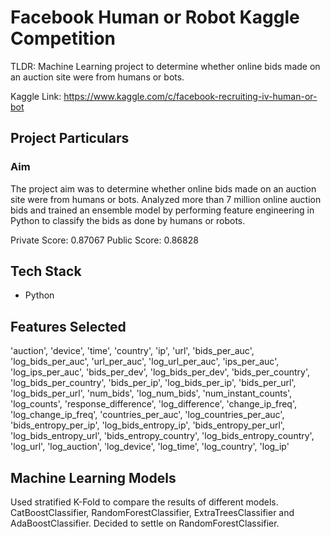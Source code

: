 # Facebook Human or Robot Kaggle Competition
TLDR: Machine Learning project to determine whether online bids made on an auction site were from humans or bots.

Kaggle Link: https://www.kaggle.com/c/facebook-recruiting-iv-human-or-bot

## Project Particulars

### Aim
The project aim was to determine whether online bids made on an auction site were from humans or bots. Analyzed more than 7 million online auction bids and trained an ensemble model by performing feature engineering in Python to classify the bids as done by humans or robots.

Private Score: 0.87067
Public Score: 0.86828

## Tech Stack 
* Python

## Features Selected
'auction', 'device', 'time', 'country', 'ip', 'url', 'bids_per_auc', 'log_bids_per_auc', 'url_per_auc', 'log_url_per_auc', 'ips_per_auc', 'log_ips_per_auc', 'bids_per_dev', 'log_bids_per_dev', 'bids_per_country', 'log_bids_per_country', 'bids_per_ip', 'log_bids_per_ip', 'bids_per_url', 'log_bids_per_url', 'num_bids', 'log_num_bids', 'num_instant_counts', 'log_counts', 'response_difference', 'log_difference', 'change_ip_freq', 'log_change_ip_freq', 'countries_per_auc', 'log_countries_per_auc', 'bids_entropy_per_ip', 'log_bids_entropy_ip', 'bids_entropy_per_url', 'log_bids_entropy_url', 'bids_entropy_country', 'log_bids_entropy_country', 'log_url', 'log_auction', 'log_device', 'log_time', 'log_country', 'log_ip'

## Machine Learning Models
Used stratified K-Fold to compare the results of different models. CatBoostClassifier, RandomForestClassifier, ExtraTreesClassifier and AdaBoostClassifier. Decided to settle on RandomForestClassifier.
